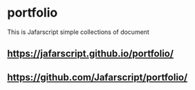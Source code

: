 # portfolio
This is Jafarscript simple collections of document 
## https://jafarscript.github.io/portfolio/
## https://github.com/Jafarscript/portfolio/
